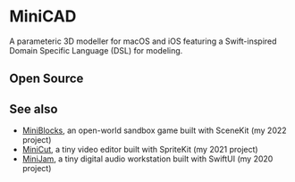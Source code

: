 # MiniCAD

A parameteric 3D modeller for macOS and iOS featuring a Swift-inspired Domain Specific Language (DSL) for modeling.

<!-- TODO: Implement mesh operations -->

## Open Source

<!-- TODO: Mention suzanne https://de.m.wikipedia.org/wiki/Datei:Suzanne.png and csg.js -->

## See also

* [MiniBlocks](https://github.com/fwcd/mini-blocks), an open-world sandbox game built with SceneKit (my 2022 project)
* [MiniCut](https://github.com/fwcd/mini-cut), a tiny video editor built with SpriteKit (my 2021 project)
* [MiniJam](https://github.com/fwcd/mini-jam), a tiny digital audio workstation built with SwiftUI (my 2020 project)
